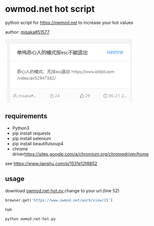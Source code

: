 # owmod.net hot script

python script for <https://owmod.net> to increase your hot values

author: [misaka#51577](https://www.owmod.net/user/9)

![result](result.png)

## requirements

* Python3
* pip install requests
* pip install selenium
* pip install beautifulsoup4
* chrome driver<https://sites.google.com/a/chromium.org/chromedriver/home>

see <https://www.jianshu.com/p/1531e12f8852>

## usage

download [owmod.net-hot.py](owmod.net-hot.py),change to your url:(line 52)

```python
browser.get('https://www.owmod.net/work/view/15')
```

run

```
python owmod.net-hot.py
```

